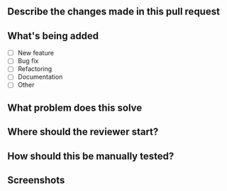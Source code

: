 ## Describe the changes made in this pull request

## What's being added

- [ ] New feature
- [ ] Bug fix
- [ ] Refactoring
- [ ] Documentation
- [ ] Other

## What problem does this solve

## Where should the reviewer start?

## How should this be manually tested?

## Screenshots